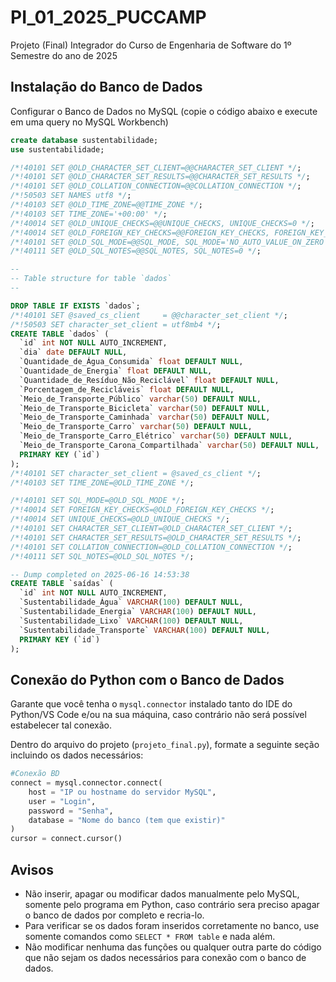 
# PI_01_2025_PUCCAMP

Projeto (Final) Integrador do Curso de Engenharia de Software do 1º Semestre do ano de 2025



## Instalação do Banco de Dados

Configurar o Banco de Dados no MySQL (copie o código abaixo e execute em uma query no MySQL Workbench)

```sql
create database sustentabilidade;
use sustentabilidade;

/*!40101 SET @OLD_CHARACTER_SET_CLIENT=@@CHARACTER_SET_CLIENT */;
/*!40101 SET @OLD_CHARACTER_SET_RESULTS=@@CHARACTER_SET_RESULTS */;
/*!40101 SET @OLD_COLLATION_CONNECTION=@@COLLATION_CONNECTION */;
/*!50503 SET NAMES utf8 */;
/*!40103 SET @OLD_TIME_ZONE=@@TIME_ZONE */;
/*!40103 SET TIME_ZONE='+00:00' */;
/*!40014 SET @OLD_UNIQUE_CHECKS=@@UNIQUE_CHECKS, UNIQUE_CHECKS=0 */;
/*!40014 SET @OLD_FOREIGN_KEY_CHECKS=@@FOREIGN_KEY_CHECKS, FOREIGN_KEY_CHECKS=0 */;
/*!40101 SET @OLD_SQL_MODE=@@SQL_MODE, SQL_MODE='NO_AUTO_VALUE_ON_ZERO' */;
/*!40111 SET @OLD_SQL_NOTES=@@SQL_NOTES, SQL_NOTES=0 */;

--
-- Table structure for table `dados`
--

DROP TABLE IF EXISTS `dados`;
/*!40101 SET @saved_cs_client     = @@character_set_client */;
/*!50503 SET character_set_client = utf8mb4 */;
CREATE TABLE `dados` (
  `id` int NOT NULL AUTO_INCREMENT,
  `dia` date DEFAULT NULL,
  `Quantidade_de_Água_Consumida` float DEFAULT NULL,
  `Quantidade_de_Energia` float DEFAULT NULL,
  `Quantidade_de_Resíduo_Não_Reciclável` float DEFAULT NULL,
  `Porcentagem_de_Recicláveis` float DEFAULT NULL,
  `Meio_de_Transporte_Público` varchar(50) DEFAULT NULL,
  `Meio_de_Transporte_Bicicleta` varchar(50) DEFAULT NULL,
  `Meio_de_Transporte_Caminhada` varchar(50) DEFAULT NULL,
  `Meio_de_Transporte_Carro` varchar(50) DEFAULT NULL,
  `Meio_de_Transporte_Carro_Elétrico` varchar(50) DEFAULT NULL,
  `Meio_de_Transporte_Carona_Compartilhada` varchar(50) DEFAULT NULL,
  PRIMARY KEY (`id`)
);
/*!40101 SET character_set_client = @saved_cs_client */;
/*!40103 SET TIME_ZONE=@OLD_TIME_ZONE */;

/*!40101 SET SQL_MODE=@OLD_SQL_MODE */;
/*!40014 SET FOREIGN_KEY_CHECKS=@OLD_FOREIGN_KEY_CHECKS */;
/*!40014 SET UNIQUE_CHECKS=@OLD_UNIQUE_CHECKS */;
/*!40101 SET CHARACTER_SET_CLIENT=@OLD_CHARACTER_SET_CLIENT */;
/*!40101 SET CHARACTER_SET_RESULTS=@OLD_CHARACTER_SET_RESULTS */;
/*!40101 SET COLLATION_CONNECTION=@OLD_COLLATION_CONNECTION */;
/*!40111 SET SQL_NOTES=@OLD_SQL_NOTES */;

-- Dump completed on 2025-06-16 14:53:38
CREATE TABLE `saídas` (
  `id` int NOT NULL AUTO_INCREMENT,
  `Sustentabilidade_Água` VARCHAR(100) DEFAULT NULL,
  `Sustentabilidade_Energia` VARCHAR(100) DEFAULT NULL,
  `Sustentabilidade_Lixo` VARCHAR(100) DEFAULT NULL,
  `Sustentabilidade_Transporte` VARCHAR(100) DEFAULT NULL,
  PRIMARY KEY (`id`)
);
```

## Conexão do Python com o Banco de Dados
Garante que você tenha o `mysql.connector` instalado tanto do IDE do Python/VS Code e/ou na sua máquina, caso contrário não será possível estabelecer tal conexão.

Dentro do arquivo do projeto (`projeto_final.py`), formate a seguinte seção incluindo os dados necessários:
```python
#Conexão BD
connect = mysql.connector.connect(
    host = "IP ou hostname do servidor MySQL",
    user = "Login",
    password = "Senha", 
    database = "Nome do banco (tem que existir)"
)
cursor = connect.cursor()
```

## Avisos
- Não inserir, apagar ou modificar dados manualmente pelo MySQL, somente pelo programa em Python, caso contrário sera preciso apagar o banco de dados por completo e recria-lo.
- Para verificar se os dados foram inseridos corretamente no banco, use somente comandos como `SELECT * FROM table` e nada além.
- Não modificar nenhuma das funções ou qualquer outra parte do código que não sejam os dados necessários para conexão com o banco de dados.